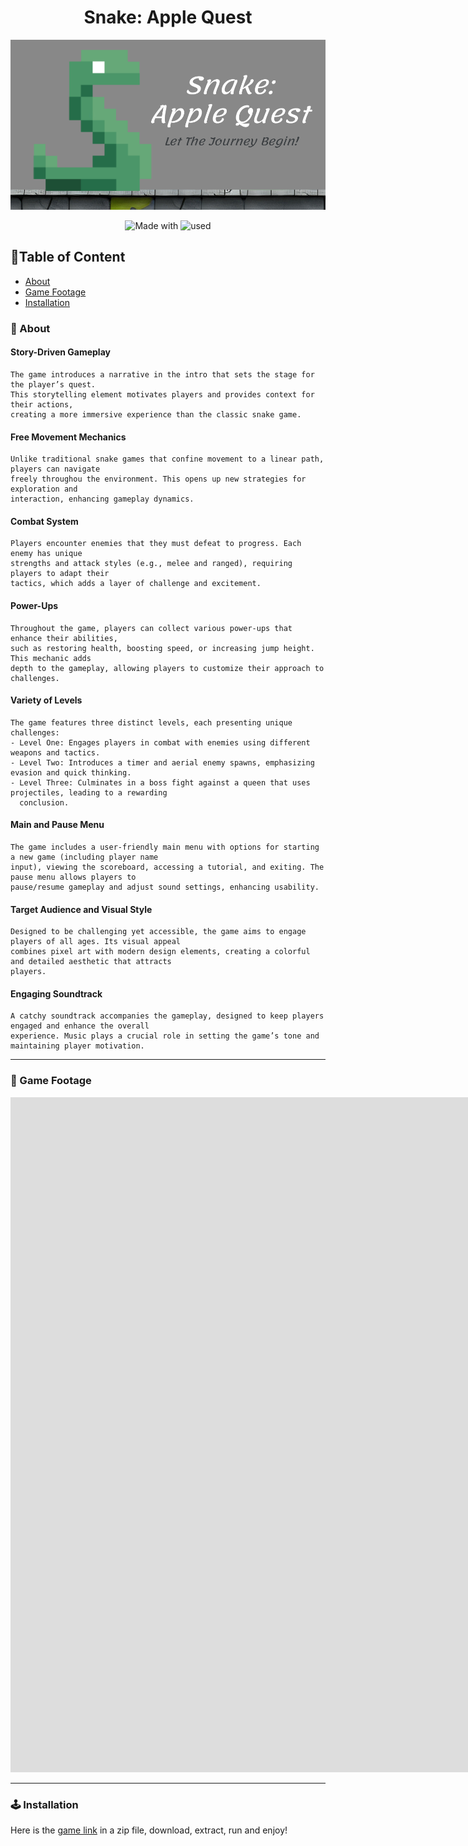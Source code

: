 

<div align="center">    
 
# Snake: Apple Quest
![](poster.png)


![Made with](https://img.shields.io/badge/made_with-C++-blue)
![used](http://img.shields.io/badge/used-SFML-green)

 



</div>

## 📃Table of Content
- [About](#-about)
- [Game Footage](#-game-footage)
- [Installation](#-installation)
 
<h3 id="-about">🚀 About</h3>

#### Story-Driven Gameplay
    The game introduces a narrative in the intro that sets the stage for the player’s quest. 
    This storytelling element motivates players and provides context for their actions, 
    creating a more immersive experience than the classic snake game.

#### Free Movement Mechanics
    Unlike traditional snake games that confine movement to a linear path, players can navigate 
    freely throughou the environment. This opens up new strategies for exploration and 
    interaction, enhancing gameplay dynamics.

#### Combat System
    Players encounter enemies that they must defeat to progress. Each enemy has unique 
    strengths and attack styles (e.g., melee and ranged), requiring players to adapt their 
    tactics, which adds a layer of challenge and excitement.

#### Power-Ups
    Throughout the game, players can collect various power-ups that enhance their abilities,
    such as restoring health, boosting speed, or increasing jump height. This mechanic adds 
    depth to the gameplay, allowing players to customize their approach to challenges.

#### Variety of Levels
    The game features three distinct levels, each presenting unique challenges:
    - Level One: Engages players in combat with enemies using different weapons and tactics.
    - Level Two: Introduces a timer and aerial enemy spawns, emphasizing evasion and quick thinking.
    - Level Three: Culminates in a boss fight against a queen that uses projectiles, leading to a rewarding
      conclusion.

#### Main and Pause Menu
    The game includes a user-friendly main menu with options for starting a new game (including player name
    input), viewing the scoreboard, accessing a tutorial, and exiting. The pause menu allows players to
    pause/resume gameplay and adjust sound settings, enhancing usability.
    
#### Target Audience and Visual Style
    Designed to be challenging yet accessible, the game aims to engage players of all ages. Its visual appeal
    combines pixel art with modern design elements, creating a colorful and detailed aesthetic that attracts
    players.

#### Engaging Soundtrack
    A catchy soundtrack accompanies the gameplay, designed to keep players engaged and enhance the overall
    experience. Music plays a crucial role in setting the game’s tone and maintaining player motivation.

   
 

--------------    
<h3 id="-game-footage">🎥 Game Footage</h3>

<iframe width="1920" height="1080" src="https://drive.google.com/file/d/1Gb6n7ZiivtMzdbVUMuIdZO98rMCXE-CG/view?usp=drive_link" frameborder="0" allowfullscreen></iframe>


 -------------     
<h3 id="-installation">🕹 Installation</h3>

Here is the [game link](https://drive.google.com/file/d/1iSXgjAHjA7KTwXhn_gxQNWuSWQhOtwo7/view?usp=sharing) in a zip file, download, extract, run and enjoy! 



  

